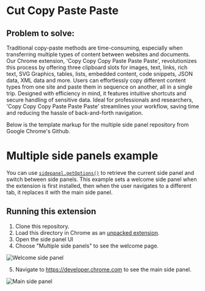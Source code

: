 # Cut Copy Paste Paste
## Problem to solve:
Traditional copy-paste methods are time-consuming, especially when transferring multiple types of content between websites and documents. Our Chrome extension, 'Copy Copy Copy Paste Paste Paste', revolutionizes this process by offering three clipboard slots for images, text, links, rich text, SVG Graphics, tables, lists, embedded content, code snippets, JSON data, XML data and more. Users can effortlessly copy different content types from one site and paste them in sequence on another, all in a single trip. Designed with efficiency in mind, it features intuitive shortcuts and secure handling of sensitive data. Ideal for professionals and researchers, 'Copy Copy Copy Paste Paste Paste' streamlines your workflow, saving time and reducing the hassle of back-and-forth navigation.

Below is the template markup for the multiple side panel repository from Google Chrome's Github.

# Multiple side panels example

You can use [`sidepanel.getOptions()`](https://developer.chrome.com/docs/extensions/reference/sidePanel/#method-getOptions) to retrieve the current side panel and switch between side panels. This example sets a welcome side panel when the extension is first installed, then when the user navigates to a different tab, it replaces it with the main side panel.

## Running this extension

1. Clone this repository.
2. Load this directory in Chrome as an [unpacked extension](https://developer.chrome.com/docs/extensions/mv3/getstarted/development-basics/#load-unpacked).
3. Open the side panel UI
4. Choose "Multiple side panels" to see the welcome page.

<img src="https://wd.imgix.net/image/BhuKGJaIeLNPW9ehns59NfwqKxF2/dhSqpr4hqDX0EFy8NlzE.png?auto=format&w=600" alt="Welcome side panel">

5. Navigate to https://developer.chrome.com to see the main side panel.

<img src="https://wd.imgix.net/image/BhuKGJaIeLNPW9ehns59NfwqKxF2/vtTL1BW8HLukz7jlrqZb.png?auto=format&w=600" alt="Main side panel">
